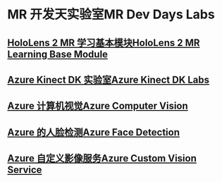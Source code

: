 # <a name="mr-dev-days-labs"></a><span data-ttu-id="c4bfd-101">MR 开发天实验室</span><span class="sxs-lookup"><span data-stu-id="c4bfd-101">MR Dev Days Labs</span></span>

## <a name="hololens-2-mr-learning-base-modulehttpsdocsmicrosoftcomen-uswindowsmixed-realitymrlearning-base-ch1"></a>[<span data-ttu-id="c4bfd-102">HoloLens 2 MR 学习基本模块</span><span class="sxs-lookup"><span data-stu-id="c4bfd-102">HoloLens 2 MR Learning Base Module</span></span>](https://docs.microsoft.com/en-us/windows/mixed-reality/mrlearning-base-ch1)
## <a name="azure-kinect-dk-labshttpsgithubcommicrosoftdocsmixed-realitytreedevdaysmixed-reality-docslabssetupmd"></a>[<span data-ttu-id="c4bfd-103">Azure Kinect DK 实验室</span><span class="sxs-lookup"><span data-stu-id="c4bfd-103">Azure Kinect DK Labs</span></span>](https://github.com/MicrosoftDocs/mixed-reality/tree/DevDays/mixed-reality-docs/Labs/Setup.md)
## <a name="azure-computer-visionhttpsdocsmicrosoftcomen-usazurecognitive-servicescomputer-visionvision-api-how-to-topicshowtocallvisionapi"></a>[<span data-ttu-id="c4bfd-104">Azure 计算机视觉</span><span class="sxs-lookup"><span data-stu-id="c4bfd-104">Azure Computer Vision</span></span>](https://docs.microsoft.com/en-us/azure/cognitive-services/computer-vision/vision-api-how-to-topics/howtocallvisionapi)
## <a name="azure-face-detectionhttpsdocsmicrosoftcomen-usazurecognitive-servicesfaceface-api-how-to-topicshowtoidentifyfacesinimage"></a>[<span data-ttu-id="c4bfd-105">Azure 的人脸检测</span><span class="sxs-lookup"><span data-stu-id="c4bfd-105">Azure Face Detection</span></span>](https://docs.microsoft.com/en-us/azure/cognitive-services/face/face-api-how-to-topics/howtoidentifyfacesinimage)
## <a name="azure-custom-vision-servicehttpsdocsmicrosoftcomen-usazurecognitive-servicescustom-vision-servicegetting-started-build-a-classifier"></a>[<span data-ttu-id="c4bfd-106">Azure 自定义影像服务</span><span class="sxs-lookup"><span data-stu-id="c4bfd-106">Azure Custom Vision Service</span></span>](https://docs.microsoft.com/en-us/azure/cognitive-services/custom-vision-service/getting-started-build-a-classifier)
